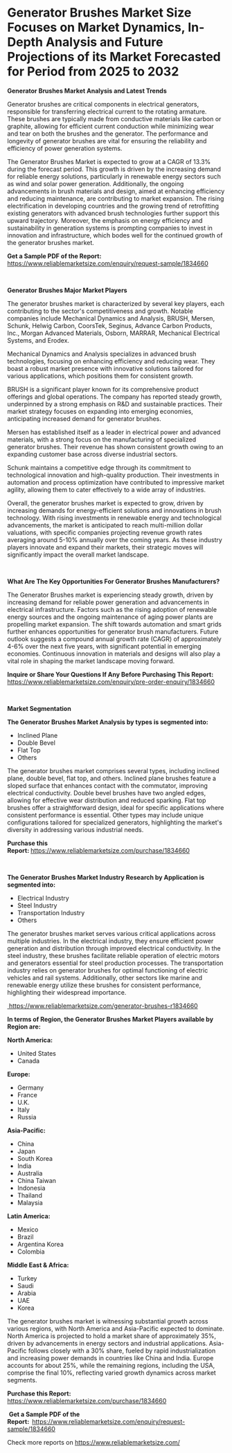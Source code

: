 <p><h1>Generator Brushes Market Size Focuses on Market Dynamics, In-Depth Analysis and Future Projections of its Market Forecasted for Period from 2025 to 2032</h1></p><p><strong>Generator Brushes Market Analysis and Latest Trends</strong></p>
<p><p>Generator brushes are critical components in electrical generators, responsible for transferring electrical current to the rotating armature. These brushes are typically made from conductive materials like carbon or graphite, allowing for efficient current conduction while minimizing wear and tear on both the brushes and the generator. The performance and longevity of generator brushes are vital for ensuring the reliability and efficiency of power generation systems.</p><p>The Generator Brushes Market is expected to grow at a CAGR of 13.3% during the forecast period. This growth is driven by the increasing demand for reliable energy solutions, particularly in renewable energy sectors such as wind and solar power generation. Additionally, the ongoing advancements in brush materials and design, aimed at enhancing efficiency and reducing maintenance, are contributing to market expansion. The rising electrification in developing countries and the growing trend of retrofitting existing generators with advanced brush technologies further support this upward trajectory. Moreover, the emphasis on energy efficiency and sustainability in generation systems is prompting companies to invest in innovation and infrastructure, which bodes well for the continued growth of the generator brushes market.</p></p>
<p><strong>Get a Sample PDF of the Report:&nbsp;</strong> <a href="https://www.reliablemarketsize.com/enquiry/request-sample/1834660?utm_campaign=1133&utm_medium=2&utm_source=Github&utm_content=ia&utm_term=22022025&utm_id=generator-brushes">https://www.reliablemarketsize.com/enquiry/request-sample/1834660</a></p>
<p>&nbsp;</p>
<p><strong>Generator Brushes Major Market Players</strong></p>
<p><p>The generator brushes market is characterized by several key players, each contributing to the sector's competitiveness and growth. Notable companies include Mechanical Dynamics and Analysis, BRUSH, Mersen, Schunk, Helwig Carbon, CoorsTek, Seginus, Advance Carbon Products, Inc., Morgan Advanced Materials, Osborn, MARRAR, Mechanical Electrical Systems, and Erodex.</p><p>Mechanical Dynamics and Analysis specializes in advanced brush technologies, focusing on enhancing efficiency and reducing wear. They boast a robust market presence with innovative solutions tailored for various applications, which positions them for consistent growth.</p><p>BRUSH is a significant player known for its comprehensive product offerings and global operations. The company has reported steady growth, underpinned by a strong emphasis on R&D and sustainable practices. Their market strategy focuses on expanding into emerging economies, anticipating increased demand for generator brushes.</p><p>Mersen has established itself as a leader in electrical power and advanced materials, with a strong focus on the manufacturing of specialized generator brushes. Their revenue has shown consistent growth owing to an expanding customer base across diverse industrial sectors.</p><p>Schunk maintains a competitive edge through its commitment to technological innovation and high-quality production. Their investments in automation and process optimization have contributed to impressive market agility, allowing them to cater effectively to a wide array of industries.</p><p>Overall, the generator brushes market is expected to grow, driven by increasing demands for energy-efficient solutions and innovations in brush technology. With rising investments in renewable energy and technological advancements, the market is anticipated to reach multi-million dollar valuations, with specific companies projecting revenue growth rates averaging around 5-10% annually over the coming years. As these industry players innovate and expand their markets, their strategic moves will significantly impact the overall market landscape.</p></p>
<p>&nbsp;</p>
<p><strong>What Are The Key Opportunities For Generator Brushes Manufacturers?</strong></p>
<p><p>The Generator Brushes market is experiencing steady growth, driven by increasing demand for reliable power generation and advancements in electrical infrastructure. Factors such as the rising adoption of renewable energy sources and the ongoing maintenance of aging power plants are propelling market expansion. The shift towards automation and smart grids further enhances opportunities for generator brush manufacturers. Future outlook suggests a compound annual growth rate (CAGR) of approximately 4-6% over the next five years, with significant potential in emerging economies. Continuous innovation in materials and designs will also play a vital role in shaping the market landscape moving forward.</p></p>
<p><strong>Inquire or Share Your Questions If Any Before Purchasing This Report:</strong> <a href="https://www.reliablemarketsize.com/enquiry/pre-order-enquiry/1834660?utm_campaign=1133&utm_medium=2&utm_source=Github&utm_content=ia&utm_term=22022025&utm_id=generator-brushes">https://www.reliablemarketsize.com/enquiry/pre-order-enquiry/1834660</a></p>
<p>&nbsp;</p>
<p><strong>Market Segmentation</strong></p>
<p><strong>The Generator Brushes Market Analysis by types is segmented into:</strong></p>
<p><ul><li>Inclined Plane</li><li>Double Bevel</li><li>Flat Top</li><li>Others</li></ul></p>
<p><p>The generator brushes market comprises several types, including inclined plane, double bevel, flat top, and others. Inclined plane brushes feature a sloped surface that enhances contact with the commutator, improving electrical conductivity. Double bevel brushes have two angled edges, allowing for effective wear distribution and reduced sparking. Flat top brushes offer a straightforward design, ideal for specific applications where consistent performance is essential. Other types may include unique configurations tailored for specialized generators, highlighting the market's diversity in addressing various industrial needs.</p></p>
<p><strong>Purchase this Report:&nbsp;</strong><a href="https://www.reliablemarketsize.com/purchase/1834660?utm_campaign=1133&utm_medium=2&utm_source=Github&utm_content=ia&utm_term=22022025&utm_id=generator-brushes">https://www.reliablemarketsize.com/purchase/1834660</a></p>
<p>&nbsp;</p>
<p><strong>The Generator Brushes Market Industry Research by Application is segmented into:</strong></p>
<p><ul><li>Electrical Industry</li><li>Steel Industry</li><li>Transportation Industry</li><li>Others</li></ul></p>
<p><p>The generator brushes market serves various critical applications across multiple industries. In the electrical industry, they ensure efficient power generation and distribution through improved electrical conductivity. In the steel industry, these brushes facilitate reliable operation of electric motors and generators essential for steel production processes. The transportation industry relies on generator brushes for optimal functioning of electric vehicles and rail systems. Additionally, other sectors like marine and renewable energy utilize these brushes for consistent performance, highlighting their widespread importance.</p></p>
<p><a href="https://www.reliablemarketsize.com/generator-brushes-r1834660?utm_campaign=1133&utm_medium=2&utm_source=Github&utm_content=ia&utm_term=22022025&utm_id=generator-brushes">&nbsp;https://www.reliablemarketsize.com/generator-brushes-r1834660</a></p>
<p><strong>In terms of Region, the Generator Brushes Market Players available by Region are:</strong></p>
<p>
    <p> <strong> North America: </strong>
        <ul>
            <li>United States</li>
            <li>Canada</li>
        </ul>
        </p> 
    <p> <strong> Europe: </strong>
        <ul>
            <li>Germany</li>
            <li>France</li>
            <li>U.K.</li>
            <li>Italy</li>
            <li>Russia</li>
        </ul>
        </p> 
    <p> <strong> Asia-Pacific: </strong>
        <ul>
            <li>China</li>
            <li>Japan</li>
            <li>South Korea</li>
            <li>India</li>
            <li>Australia</li>
            <li>China Taiwan</li>
            <li>Indonesia</li>
            <li>Thailand</li>
            <li>Malaysia</li>
        </ul>
        </p> 
    <p> <strong> Latin America: </strong>
        <ul>
            <li>Mexico</li>
            <li>Brazil</li>
            <li>Argentina Korea</li>
            <li>Colombia</li>
        </ul>
        </p> 
    <p> <strong> Middle East & Africa: </strong>
        <ul>
            <li>Turkey</li>
            <li>Saudi</li>
            <li>Arabia</li>
            <li>UAE</li>
            <li>Korea</li>
        </ul>
    </p>
    </p>
<p><p>The generator brushes market is witnessing substantial growth across various regions, with North America and Asia-Pacific expected to dominate. North America is projected to hold a market share of approximately 35%, driven by advancements in energy sectors and industrial applications. Asia-Pacific follows closely with a 30% share, fueled by rapid industrialization and increasing power demands in countries like China and India. Europe accounts for about 25%, while the remaining regions, including the USA, comprise the final 10%, reflecting varied growth dynamics across market segments.</p></p>
<p><strong>Purchase this Report: </strong><a href="https://www.reliablemarketsize.com/purchase/1834660?utm_campaign=1133&utm_medium=2&utm_source=Github&utm_content=ia&utm_term=22022025&utm_id=generator-brushes">https://www.reliablemarketsize.com/purchase/1834660</a></p>
<p>&nbsp;<strong>Get a Sample PDF of the Report:&nbsp;&nbsp;</strong><a href="https://www.reliablemarketsize.com/enquiry/request-sample/1834660?utm_campaign=1133&utm_medium=2&utm_source=Github&utm_content=ia&utm_term=22022025&utm_id=generator-brushes">https://www.reliablemarketsize.com/enquiry/request-sample/1834660</a></p>
<p><strong></strong></p>
<p>Check more reports on <a href="https://www.reliablemarketsize.com/?utm_campaign=1133&utm_medium=2&utm_source=Github&utm_content=ia&utm_term=22022025&utm_id=generator-brushes">https://www.reliablemarketsize.com/</a></p>